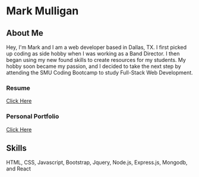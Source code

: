 # Mark Mulligan

## About Me
Hey, I'm Mark and I am a web developer based in Dallas, TX. 
I first picked up coding as side hobby when I was working as a Band Director. I then began using
my new found skills to create resources for my students. My hobby soon became my passion, and I
decided to take the next step by attending the SMU Coding Bootcamp to study Full-Stack Web Development.

### Resume
[Click Here](https://mark-mulligan.github.io/assets/images/MarkMulligan-Resume.pdf)

### Personal Portfolio
[Click Here](https://mark-mulligan97.github.io/)

## Skills
HTML, CSS, Javascript, Bootstrap, Jquery, Node.js, Express.js, Mongodb, and React
